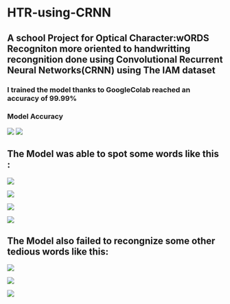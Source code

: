 # HTR-using-CRNN
## A school Project for Optical Character:wORDS Recogniton more oriented to handwritting recongnition done using Convolutional Recurrent Neural Networks(CRNN) using The IAM dataset
### I trained the model thanks to GoogleColab reached an accuracy of 99.99% 
### Model Accuracy
![](https://github.com/vulture990/OCR-using-CRNN/blob/main/accuracy.jpeg)
![](https://github.com/vulture990/OCR-using-CRNN/blob/main/plotgraph.png)
## The Model was able to spot some words like this :
![](https://github.com/vulture990/OCR-using-CRNN/blob/main/bound.png)

![](https://github.com/vulture990/OCR-using-CRNN/blob/main/demonstrations.png)

![](https://github.com/vulture990/OCR-using-CRNN/blob/main/want.png)

![](https://github.com/vulture990/OCR-using-CRNN/blob/main/discus.png)
## The Model also failed to recongnize some other tedious words like this:


![](https://github.com/vulture990/OCR-using-CRNN/blob/main/boycotting.png)

![](https://github.com/vulture990/OCR-using-CRNN/blob/main/nkmbula.png)

![](https://github.com/vulture990/OCR-using-CRNN/blob/main/Roy.png)


